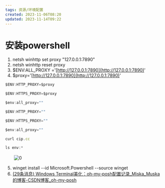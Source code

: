 ```yaml
---
tags: 资源/环境配置
created: 2023-11-06T08:20
updated: 2023-11-14T09:22
---
```

# 安装powershell

1. netsh winhttp set proxy "127.0.0.1:7890"
2. netsh winhttp reset proxy
3. $ENV:ALL_PROXY ='[http://127.0.0.1:7890](http://127.0.0.1:7890)'
4. $proxy='[http://127.0.0.1:7890](http://127.0.0.1:7890)'

```js
$ENV:HTTP_PROXY=$proxy

$ENV:HTTPS_PROXY=$proxy

$env:all_proxy=""

$ENV:HTTP_PROXY=""

$ENV:HTTPS_PROXY=""

$env:all_proxy=""

curl cip.cc

ls env:*
```

　　​![0](0-20230705214040-ospk043.png)​

5. winget install --id Microsoft.Powershell --source winget
6. [(29条消息) Windows Terminal美化：oh-my-posh配置记录_Miska_Muska的博客-CSDN博客_oh-my-posh](https://blog.csdn.net/qq_45755158/article/details/124677516?spm=1001.2101.3001.6661.1&utm_medium=distribute.pc_relevant_t0.none-task-blog-2%7Edefault%7ECTRLIST%7ERate-1-124677516-blog-127909293.pc_relevant_landingrelevant&depth_1-utm_source=distribute.pc_relevant_t0.none-task-blog-2%7Edefault%7ECTRLIST%7ERate-1-124677516-blog-127909293.pc_relevant_landingrelevant&utm_relevant_index=1)
